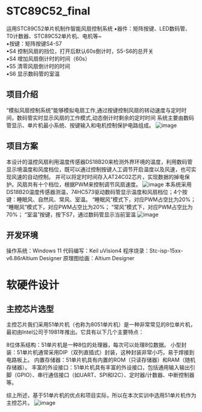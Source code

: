 # STC89C52_final
运用STC89C52单片机制作智能风扇控制系统
▪器件：矩阵按键、LED数码管、T0计数器、STC89C52单片机、电机等~<br/>
▪按键：矩阵按键S4-S7<br/>
▪S4 控制风扇的挡位，打开后默认60s倒计时，S5-S6的总开关<br/>
▪S4 增加风扇倒计时的时间（60s）<br/>
▪S5 清零风扇倒计时的时间<br/>
▪S6 显示数码管的室温<br/>

## 项目介绍
“模拟风扇控制系统”能够模拟电扇工作,通过按键控制风扇的转动速度与定时时间，数码管实时显示风扇的工作模式,动态倒计时剩余的定时时间
系统主要由数码管显示、单片机最小系统、按键输入和电机控制保护电路组成。
![image](https://github.com/lyidle/STC89C52_final/assets/51476712/c599a7ca-73f2-471a-b9ea-af8c80a05b62)

## 项目方案
本设计的温控风扇利用温度传感器DS18B20来检测外界环境的温度，利用数码管显示境温度和风度档位，既可以通过控制按键人工调节开启温度以及风速，也可实现风速的自动控制。
并可以将定时时间存入AT24C02芯片，实现数据的掉电保护。风扇共有十个档位，根据PWM来控制调节风扇速度。
![image](https://github.com/lyidle/STC89C52_final/assets/51476712/3907e9cc-4cb8-4369-ac4f-1b5467a07a25)
本系统采用DS18B20温度传感器测温，74HC573驱动数码管显示温度和风扇档位；4个按键：睡眠风、自然风、常风、室温。
“睡眠风”模式下，对应PWM占空比为20%；
“睡眠风”模式下，对应PWM占空比为20%；
“常风”模式下，对应PWM占空比为70%； 
“室温”按键，按下S7，通过数码管显示当前室温
![image](https://github.com/lyidle/STC89C52_final/assets/51476712/c54dbd2e-314a-4863-a6dc-e1c67737abc2)

## 开发环境
操作系统：Windows 11
代码编写：Keil uVision4
程序烧录：Stc-isp-15xx-v6.86rAltium Designer
原理图绘画：Altium Designer

# 软硬件设计
## 主控芯片选型
主控芯片我们采用51单片机（也称为8051单片机）是一种非常常见的8位单片机，最初由Intel公司于1981年推出。它具有以下几个主要特点：

8位体系结构：51单片机是一种8位的处理器，每次可以处理8位数据。
小型封装：51单片机通常采用DIP（双列直插式）封装，这种封装非常小巧，易于焊接到电路板上。
内置存储器：51单片机具有内置的ROM（只读存储器）和RAM（随机存储器）。
丰富的外设接口：51单片机具有丰富的外设接口，包括通用输入输出引脚（GPIO）、串行通信接口（如UART、SPI和I2C）、定时器/计数器、中断控制器等。

综上所述，基于51单片机的优点和项目实际，所以在本次实训中选用51单片机作为主控芯片。
![image](https://github.com/lyidle/STC89C52_final/assets/51476712/e6e3010f-bf81-4e08-b954-e231df10f8a7)

